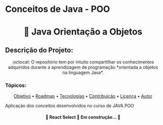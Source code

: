 # Conceitos de Java - POO

<h1 align="center">
    <a>🔗 Java Orientação a Objetos</a>
</h1> 

## Descrição do Projeto:
<p align="center"> :octocat: O repositório tem por intuito compartilhar os conhecimentos adquiridos durante a aprendizagem 
de programação *orientada a objetos na linguagem Java*.</p>

### Tópicos:

<p align="center">
 <a href="#objetivo">Objetivo</a> •
 <a href="#roadmap">Roadmap</a> • 
 <a href="#tecnologias">Tecnologias</a> • 
 <a href="#contribuicao">Contribuição</a> • 
 <a href="#licenc-a">Licença</a> • 
 <a href="#autor">Autor</a>
</p>

Aplicação dos conceitos desenvolvidos no curso de JAVA POO



<h4 align="center"> 
	🚧  React Select 🚀 Em construção...  🚧
</h4>
